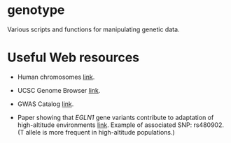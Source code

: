 # genotype
Various scripts and functions for manipulating genetic data.

# Useful Web resources

+ Human chromosomes
  [link](http://visuals.nci.nih.gov/details.cfm?imageid=2721).

+ UCSC Genome Browser
  [link](http://genome.ucsc.edu/cgi-bin/hgGateway).

+ GWAS Catalog [link](http://www.ebi.ac.uk/gwas).

+ Paper showing that *EGLN1* gene variants contribute to adaptation of
  high-altitude environments
  [link](http://dx.doi.org/10.1073/pnas.1006108107). Example of
  associated SNP: rs480902. (T allele is more frequent in
  high-altitude populations.)
